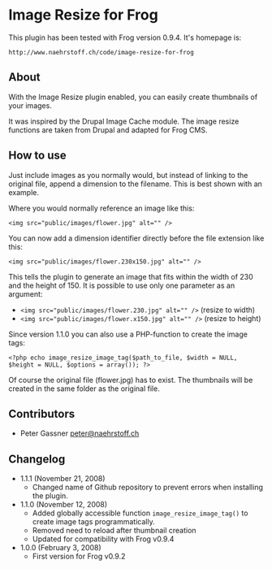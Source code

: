 Image Resize for Frog
=====================

This plugin has been tested with Frog version 0.9.4. It's homepage is:

`http://www.naehrstoff.ch/code/image-resize-for-frog`


About
-----

With the Image Resize plugin enabled, you can easily create thumbnails of your images.

It was inspired by the Drupal Image Cache module. The image resize functions are taken from Drupal and adapted for Frog CMS.


How to use
----------

Just include images as you normally would, but instead of linking to the original file, append a dimension to the filename. This is best shown with an example.

Where you would normally reference an image like this:

`<img src="public/images/flower.jpg" alt="" />`

You can now add a dimension identifier directly before the file extension like this:

`<img src="public/images/flower.230x150.jpg" alt="" />`

This tells the plugin to generate an image that fits within the width of 230 and the height of 150. It is possible to use only one parameter as an argument:

* `<img src="public/images/flower.230.jpg" alt="" />` (resize to width)
* `<img src="public/images/flower.x150.jpg" alt="" />` (resize to height)

Since version 1.1.0 you can also use a PHP-function to create the image tags:

`<?php echo image_resize_image_tag($path_to_file, $width = NULL, $height = NULL, $options = array()); ?>`

Of course the original file (flower.jpg) has to exist. The thumbnails will be created in the same folder as the original file.


Contributors
------------

* Peter Gassner <peter@naehrstoff.ch>


Changelog
---------

* 1.1.1 (November 21, 2008)
	* Changed name of Github repository to prevent errors when installing the plugin.
* 1.1.0 (November 12, 2008)
	* Added globally accessible function `image_resize_image_tag()` to create image tags programmatically.
	* Removed need to reload after thumbnail creation
	* Updated for compatibility with Frog v0.9.4
* 1.0.0 (February 3, 2008)
	* First version for Frog v0.9.2